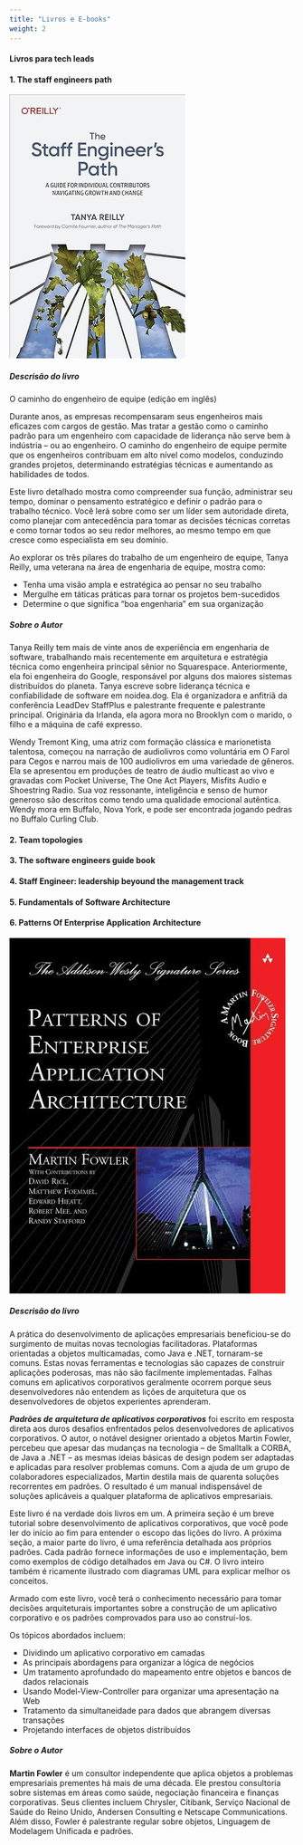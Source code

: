 ```yaml
---
title: "Livros e E-books"
weight: 2
---
```


#### Livros para tech leads

#### 1. The staff engineers path

![Consumers vs Partitions](../assets/livros-ebooks/staff-engineer-pathjpg)

##### Descrisão do livro
O caminho do engenheiro de equipe (edição em inglês)

Durante anos, as empresas recompensaram seus engenheiros mais eficazes com cargos de gestão. Mas tratar a gestão como o caminho padrão para um engenheiro com capacidade de liderança não serve bem à indústria – ou ao engenheiro. O caminho do engenheiro de equipe permite que os engenheiros contribuam em alto nível como modelos, conduzindo grandes projetos, determinando estratégias técnicas e aumentando as habilidades de todos.

Este livro detalhado mostra como compreender sua função, administrar seu tempo, dominar o pensamento estratégico e definir o padrão para o trabalho técnico. Você lerá sobre como ser um líder sem autoridade direta, como planejar com antecedência para tomar as decisões técnicas corretas e como tornar todos ao seu redor melhores, ao mesmo tempo em que cresce como especialista em seu domínio.

Ao explorar os três pilares do trabalho de um engenheiro de equipe, Tanya Reilly, uma veterana na área de engenharia de equipe, mostra como:

- Tenha uma visão ampla e estratégica ao pensar no seu trabalho
- Mergulhe em táticas práticas para tornar os projetos bem-sucedidos
- Determine o que significa “boa engenharia” em sua organização

##### Sobre o Autor
Tanya Reilly tem mais de vinte anos de experiência em engenharia de software, trabalhando mais recentemente em arquitetura e estratégia técnica como engenheira principal sênior no Squarespace. Anteriormente, ela foi engenheira do Google, responsável por alguns dos maiores sistemas distribuídos do planeta. Tanya escreve sobre liderança técnica e confiabilidade de software em noidea.dog. Ela é organizadora e anfitriã da conferência LeadDev StaffPlus e palestrante frequente e palestrante principal. Originária da Irlanda, ela agora mora no Brooklyn com o marido, o filho e a máquina de café expresso.

Wendy Tremont King, uma atriz com formação clássica e marionetista talentosa, começou na narração de audiolivros como voluntária em O Farol para Cegos e narrou mais de 100 audiolivros em uma variedade de gêneros. Ela se apresentou em produções de teatro de áudio multicast ao vivo e gravadas com Pocket Universe, The One Act Players, Misfits Audio e Shoestring Radio. Sua voz ressonante, inteligência e senso de humor generoso são descritos como tendo uma qualidade emocional autêntica. Wendy mora em Buffalo, Nova York, e pode ser encontrada jogando pedras no Buffalo Curling Club.

#### 2. Team topologies

#### 3. The software engineers guide book

#### 4. Staff Engineer: leadership beyound the management track

#### 5. Fundamentals of Software Architecture

#### 6. Patterns Of Enterprise Application Architecture

![Consumers vs Partitions](../assets/livros-ebooks/76d3a543-9661-4f97-8d58-55779a16bd5a.jpeg)

##### Descrisão do livro

A prática do desenvolvimento de aplicações empresariais beneficiou-se do surgimento de muitas novas tecnologias facilitadoras. Plataformas orientadas a objetos multicamadas, como Java e .NET, tornaram-se comuns. Estas novas ferramentas e tecnologias são capazes de construir aplicações poderosas, mas não são facilmente implementadas. Falhas comuns em aplicativos corporativos geralmente ocorrem porque seus desenvolvedores não entendem as lições de arquitetura que os desenvolvedores de objetos experientes aprenderam.

***Padrões de arquitetura de aplicativos corporativos*** foi escrito em resposta direta aos duros desafios enfrentados pelos desenvolvedores de aplicativos corporativos. O autor, o notável designer orientado a objetos Martin Fowler, percebeu que apesar das mudanças na tecnologia – de Smalltalk a CORBA, de Java a .NET – as mesmas ideias básicas de design podem ser adaptadas e aplicadas para resolver problemas comuns. Com a ajuda de um grupo de colaboradores especializados, Martin destila mais de quarenta soluções recorrentes em padrões. O resultado é um manual indispensável de soluções aplicáveis ​​a qualquer plataforma de aplicativos empresariais.

Este livro é na verdade dois livros em um. A primeira seção é um breve tutorial sobre desenvolvimento de aplicativos corporativos, que você pode ler do início ao fim para entender o escopo das lições do livro. A próxima seção, a maior parte do livro, é uma referência detalhada aos próprios padrões. Cada padrão fornece informações de uso e implementação, bem como exemplos de código detalhados em Java ou C#. O livro inteiro também é ricamente ilustrado com diagramas UML para explicar melhor os conceitos.

Armado com este livro, você terá o conhecimento necessário para tomar decisões arquiteturais importantes sobre a construção de um aplicativo corporativo e os padrões comprovados para uso ao construí-los.

Os tópicos abordados incluem:

- Dividindo um aplicativo corporativo em camadas
- As principais abordagens para organizar a lógica de negócios
- Um tratamento aprofundado do mapeamento entre objetos e bancos de dados relacionais
- Usando Model-View-Controller para organizar uma apresentação na Web
- Tratamento da simultaneidade para dados que abrangem diversas transações
- Projetando interfaces de objetos distribuídos

##### Sobre o Autor


**Martin Fowler** é um consultor independente que aplica objetos a problemas empresariais prementes há mais de uma década. Ele prestou consultoria sobre sistemas em áreas como saúde, negociação financeira e finanças corporativas. Seus clientes incluem Chrysler, Citibank, Serviço Nacional de Saúde do Reino Unido, Andersen Consulting e Netscape Communications. Além disso, Fowler é palestrante regular sobre objetos, Linguagem de Modelagem Unificada e padrões.

